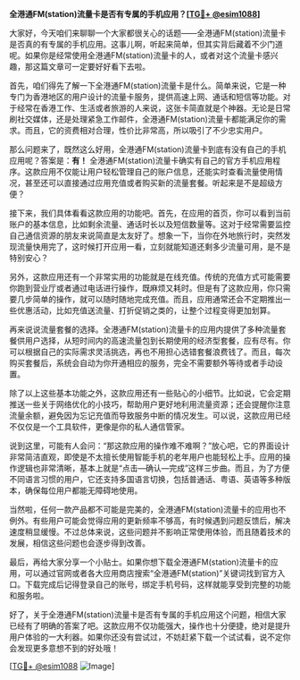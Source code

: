 **全港通FM(station)流量卡是否有专属的手机应用？[[TG💪+ @esim1088](https://t.me/s/esim1088)]**

大家好，今天咱们来聊聊一个大家都很关心的话题——全港通FM(station)流量卡是否真的有专属的手机应用。这事儿啊，听起来简单，但其实背后藏着不少门道呢。如果你是经常使用全港通FM(station)流量卡的人，或者对这个流量卡感兴趣，那这篇文章可一定要好好看下去啦。

首先，咱们得先了解一下全港通FM(station)流量卡是什么。简单来说，它是一种专门为香港地区的用户设计的流量卡服务，提供高速上网、通话和短信等功能。对于经常在香港工作、生活或者旅游的人来说，这张卡简直就是个神器。无论是日常刷社交媒体，还是处理紧急工作邮件，全港通FM(station)流量卡都能满足你的需求。而且，它的资费相对合理，性价比非常高，所以吸引了不少忠实用户。

那么问题来了，既然这么好用，全港通FM(station)流量卡到底有没有自己的手机应用呢？答案是：**有！** 全港通FM(station)流量卡确实有自己的官方手机应用程序。这款应用不仅能让用户轻松管理自己的账户信息，还能实时查看流量使用情况，甚至还可以直接通过应用充值或者购买新的流量套餐。听起来是不是超级方便？

接下来，我们具体看看这款应用的功能吧。首先，在应用的首页，你可以看到当前账户的基本信息，比如剩余流量、通话时长以及短信数量等。这对于经常需要监控自己通信资源的朋友来说简直是太友好了。想象一下，当你在外地旅行时，突然发现流量快用完了，这时候打开应用一看，立刻就能知道还剩多少流量可用，是不是特别安心？

另外，这款应用还有一个非常实用的功能就是在线充值。传统的充值方式可能需要你跑到营业厅或者通过电话进行操作，既麻烦又耗时。但是有了这款应用，你只需要几步简单的操作，就可以随时随地完成充值。而且，应用通常还会不定期推出一些优惠活动，比如充值送流量、打折促销之类的，让整个过程变得更加划算。

再来说说流量套餐的选择。全港通FM(station)流量卡的应用内提供了多种流量套餐供用户选择，从短时间内的高速流量包到长期使用的经济型套餐，应有尽有。你可以根据自己的实际需求灵活挑选，再也不用担心选错套餐浪费钱了。而且，每次购买套餐后，系统会自动为你开通相应的服务，完全不需要额外等待或者手动设置。

除了以上这些基本功能之外，这款应用还有一些贴心的小细节。比如说，它会定期推送一些关于网络优化的小技巧，帮助用户更好地利用流量资源；还会提醒你注意流量余额，避免因为忘记充值而导致服务中断的情况发生。可以说，这款应用已经不仅仅是一个工具软件，更像是你的私人通信管家。

说到这里，可能有人会问：“那这款应用的操作难不难啊？”放心吧，它的界面设计非常简洁直观，即使是不太擅长使用智能手机的老年用户也能轻松上手。应用的操作逻辑也非常清晰，基本上就是“点击—确认—完成”这样三步曲。而且，为了方便不同语言习惯的用户，它还支持多国语言切换，包括普通话、粤语、英语等多种版本，确保每位用户都能无障碍地使用。

当然啦，任何一款产品都不可能是完美的，全港通FM(station)流量卡的应用也不例外。有些用户可能会觉得应用的更新频率不够高，有时候遇到问题反馈后，解决速度稍显缓慢。不过总体来说，这些问题并不影响正常使用体验，而且随着技术的发展，相信这些问题也会逐步得到改善。

最后，再给大家分享一个小贴士。如果你想下载全港通FM(station)流量卡的应用，可以通过官网或者各大应用商店搜索“全港通FM(station)”关键词找到官方入口。下载完成后记得登录自己的账号，绑定手机号码，这样就能享受到完整的功能和服务啦。

好了，关于全港通FM(station)流量卡是否有专属的手机应用这个问题，相信大家已经有了明确的答案了吧。这款应用不仅功能强大，操作也十分便捷，绝对是提升用户体验的一大利器。如果你还没有尝试过，不妨赶紧下载一个试试看，说不定你会发现更多意想不到的好处哦！

[[TG💪+ @esim1088](https://t.me/s/esim1088) ![Image](https://i.postimg.cc/4NQfJmqS/Snipaste-2025-05-13-00-14-12.png)]